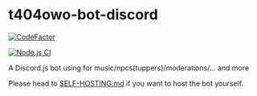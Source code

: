 # t404owo-bot-discord

[![CodeFactor](https://www.codefactor.io/repository/github/t404owo/t404owo-bot-discord/badge)](https://www.codefactor.io/repository/github/t404owo/t404owo-bot-discord)

[![Node.js CI](https://github.com/t404owo/t404owo-bot-discord/actions/workflows/node.js.yml/badge.svg)](https://github.com/t404owo/t404owo-bot-discord/actions/workflows/node.js.yml)

A Discord.js bot using for music/npcs(tuppers)/moderations/... and more

Please head to [SELF-HOSTING.md](./SELF-HOSTING.md) if you want to host the bot yourself.
